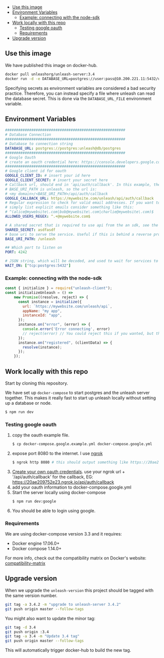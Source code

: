 * [Use this image](#use-this-image)
* [Environment Variables](#environment-variables)
  * [Example: connecting with the node-sdk](#example-connecting-with-the-node-sdk)
* [Work locally with this repo](#work-locally-with-this-repo)
  * [Testing google oauth](#testing-google-oauth)
  * [Requirements](#requirements)
* [Upgrade version](#upgrade-version)

## Use this image

We have published this image on docker-hub.

```bash
docker pull unleashorg/unleash-server:3.4
docker run -d -e DATABASE_URL=postgres://user:pass@10.200.221.11:5432/unleash unleashorg/unleash-server
```

Specifying secrets as environment variables are considered a bad security practice. Therefore, you can instead specify a file where unleash can read the database secret. This is done via the `DATABASE_URL_FILE` environment variable.

## Environment Variables
```yml
#######################################################
# Database Connection
#######################################################
# Database to connection string
DATABASE_URL: postgres://postgres:unleash@db/postgres
#######################################################
# Google Oauth
# create an oauth credential here: https://console.developers.google.com/apis/credentials
#######################################################
# Google client id for oauth
GOOGLE_CLIENT_ID: # insert your id here
GOOGLE_CLIENT_SECRET: # insert your secret here
# Callback url, should end in 'api/auth/callback'. In this example, the
# BASE_URI_PATH is unleash, so the url is:
# <my domain>/<BASE_URI_PATH>/api/auth/callback
GOOGLE_CALLBACK_URL: https://mywebsite.com/unleash/api/auth/callback
# Regular expression to check for valid email addresses. If you want to
# simply list explicit emails consider something like this:
# ^(alice@mywebsite\.com|bob@mywebsite\.com|charlie@mywebsite\.com)$
ALLOWED_USERS_REGEX: ^.+@mywebsite.com$

# A shared secret that is required to use api from the an sdk, see the example below
SHARED_SECRET: asdfasdf
# base uri to serve the service. Useful if this is behind a reverse proxy or load balancer.
BASE_URI_PATH: /unleash

## Which port to listen on
PORT: 4242

# JSON string, which will be decoded, and used to wait for services to be ready
WAIT_ON: ["tcp:postgres:5432"]
```
### Example: connecting with the node-sdk
```js
const { initialize } = require("unleash-client");
const initializeUnleash = () =>
    new Promise((resolve, reject) => {
      const instance = initialize({
        url: `https://mywebsite.com/unleash/api`,
        appName: "my app",
        instanceId: "app",
      });
      instance.on("error", (error) => {
        console.error('Error connecting', error)
        // reject(error) // You could reject this if you wanted, but there may be errors unrelated to registered.
      });
      instance.on("registered", (clientData) => {
        resolve(instance);
      });
    });

```
## Work locally with this repo
Start by cloning this repository.

We have set up `docker-compose` to start postgres and the unleash server together. This makes it really fast to start up
unleash locally without setting up a database or node.

```bash
$ npm run dev
```

### Testing google oauth
1. copy the oauth example file.
    ```bash
    $ cp docker-compose.google.example.yml docker-compose.google.yml
    ```
2. expose port 8080 to the internet. I use [ngrok](ngrok.com)
    ```bash
    $ ngrok http 8080 # this should output something like https://20ae209752e23.ngrok.io
    ```
3. [Create your own oauth credentials](https://console.developers.google.com/apis/credentials). use your ngrok url + '/api/auth/callback' for the callback, EG: https://20ae209752e23.ngrok.io/api/auth/callback
4. add your oauth information to docker-compose.google.yml
5. Start the server locally using docker-compose
    ```bash
    $ npm run dev:google
    ```
6. You should be able to login using google.

### Requirements
We are using docker-compose version 3.3 and it requires:

- Docker engine 17.06.0+
- Docker compose 1.14.0+

For more info, check out the compatibility matrix on Docker's website: [compatibility-matrix](
https://docs.docker.com/compose/compose-file/compose-versioning/#compatibility-matrix)



## Upgrade version
When we upgrade the `unleash-version` this project should be tagged with the same version number.

```bash
git tag -a 3.4.2 -m "upgrade to unleash-server 3.4.2"
git push origin master --follow-tags
```

You might also want to update the minor tag:

```bash
git tag -d 3.4
git push origin :3.4
git tag -a 3.4 -m "Update 3.4 tag"
git push origin master --follow-tags
```

This will automatically trigger docker-hub to build the new tag.
